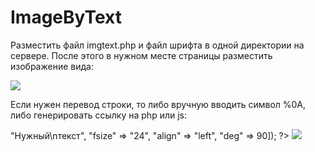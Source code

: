 # ImageByText

Разместить файл imgtext.php и файл шрифта в одной директории на сервере.
После этого в нужном месте страницы разместить изображение вида:

<img src="/ImageByText/imgtext.php?text=Нужный текст&fsize=24&align=left&deg=90">

Если нужен перевод строки, то либо вручную вводить символ %0A, либо генерировать ссылку на php или js:

<?php
    $link = "/ImageByText/imgtext.php?" . http_build_query(["text" => "Нужный\nтекст", "fsize" => "24", "align" => "left", "deg" => 90]);
?>
<img src="<?php echo $link;?>">

<script>
    link = "/ImageByText/imgtext.php?" + $.param({"text": 'Нужный\nтекст', "fsize": "24", "align": "left", "deg": 90});
    $(document).find('body').append($("<img/>", {src: link}));
</script>

